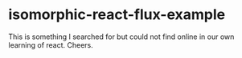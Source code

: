 # isomorphic-react-flux-example
This is something I searched for but could not find online in our own learning of react. Cheers.
